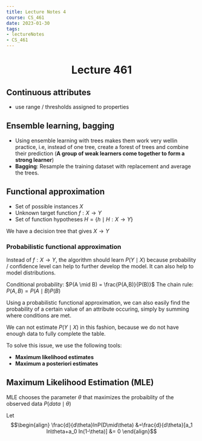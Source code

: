 ```yaml
---
title: Lecture Notes 4
course: CS_461
date: 2023-01-30
tags: 
- lectureNotes
- CS_461
---
```


<center><h1>Lecture 461</h1></center>

## Continuous attributes
- use range / thresholds assigned to properties

## Ensemble learning, bagging
- Using ensemble learning with trees makes them work very wellin practice, i.e, instead of one tree, create a forest of trees and combine their prediction (**A group of weak learners come together to form a strong learner**)
- **Bagging**: Resample the training dataset with replacement and average the trees.

## Functional approximation
- Set of possible instances $X$
- Unknown target function $f: X \to Y$
- Set of function hypotheses $H=\{h \mid H : X \to Y\}$

We have a decision tree that gives $X \to Y$

### Probabilistic functional approximation
Instead of $f: X \to Y$, the algorithm should learn $P(Y\mid X)$ because probability / confidence level can help to further develop the model. It can also help to model distributions.

Conditional probability: $P(A \mid B) = \frac{P(A,B)}{P(B)}$
The chain rule: $P(A, B) = P(A \mid B)P(B)$

Using a probabilistic functional approximation, we can also easily find the probability of a certain value of an attribute occuring, simply by summing where conditions are met.

We can not estimate $P(Y \mid X)$ in this fashion, because we do not have enough data to fully complete the table.

To solve this issue, we use the following tools:
- **Maximum likelihood estimates**
- **Maximum a posteriori estimates**

## Maximum Likelihood Estimation (MLE)
MLE chooses the parameter $\theta$ that maximizes the probaiblity of the observed data $P(data \mid \theta)$

Let 
$$\begin{align}
\frac{d}{d\theta}lnP(D\mid\theta) &=\frac{d}{d\theta}[a_1 ln\theta+a_0 ln(1-\theta)] &= 0
\end{align}$$



